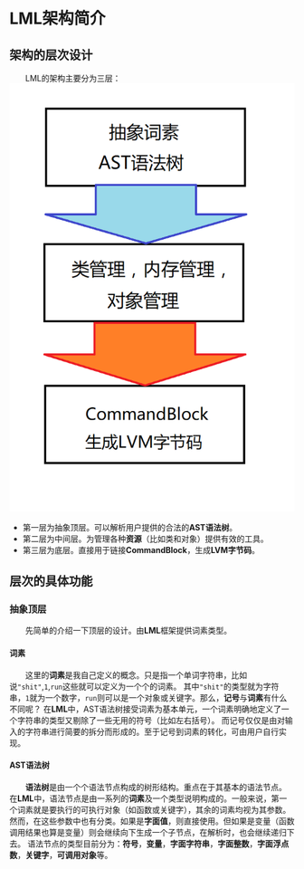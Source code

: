 # LML架构简介

## 架构的层次设计
&emsp;&emsp;LML的架构主要分为三层：  
![图1](./Image/LMLImage1.png)  
* 第一层为抽象顶层。可以解析用户提供的合法的**AST语法树**。
* 第二层为中间层。为管理各种**资源**（比如类和对象）提供有效的工具。
* 第三层为底层。直接用于链接**CommandBlock**，生成**LVM字节码**。  

## 层次的具体功能

### 抽象顶层

&emsp;&emsp;先简单的介绍一下顶层的设计。由**LML**框架提供词素类型。  

#### 词素
&emsp;&emsp;这里的**词素**是我自己定义的概念。只是指一个单词字符串，比如说`"shit"`,`1`,`run`这些就可以定义为一个个的词素。
其中`"shit"`的类型就为字符串，`1`就为一个数字，`run`则可以是一个对象或关键字。那么，**记号**与**词素**有什么不同呢？
在**LML**中，AST语法树接受词素为基本单元，一个词素明确地定义了一个字符串的类型又剔除了一些无用的符号（比如左右括号）。
而记号仅仅是由对输入的字符串进行简要的拆分而形成的。至于记号到词素的转化，可由用户自行实现。

#### AST语法树
&emsp;&emsp;**语法树**是由一个个语法节点构成的树形结构。重点在于其基本的语法节点。
在**LML**中，语法节点是由一系列的**词素**及一个类型说明构成的。一般来说，第一个词素就是要执行的可执行对象（如函数或关键字），其余的词素均视为其参数。
然而，在这些参数中也有分类。如果是**字面值**，则直接使用。但如果是变量（函数调用结果也算是变量）则会继续向下生成一个子节点，在解析时，也会继续递归下去。
语法节点的类型目前分为：**符号**，**变量**，**字面字符串**，**字面整数**，**字面浮点数**，**关键字**，**可调用对象**等。
